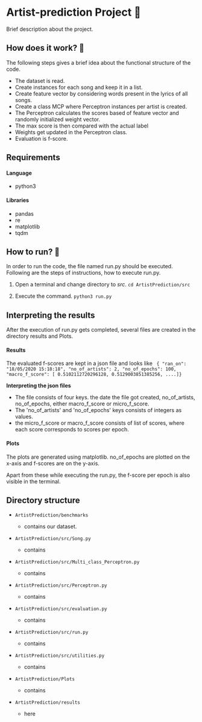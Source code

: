 # Artist-prediction Project 🎵

Brief description about the project.

## How does it work? 🤔
The following steps gives a brief idea about the functional structure of the code.

- The dataset is read.
- Create instances for each song and keep it in a list.
- Create feature vector by considering words present in the lyrics of all songs.
- Create a class MCP where Perceptron instances per artist is created.
- The Perceptron calculates the scores based of feature vector and randomly initialized weight vector.
- The max score is then compared with the actual label
- Weights get updated in the Perceptron class.
- Evaluation is f-score.

## Requirements

#### Language
- python3

#### Libraries
- pandas
- re
- matplotlib
- tqdm


## How to run? 🏃

In order to run the code, the file named run.py should be executed. Following are the steps of instructions, how to execute run.py.

1. Open a terminal and change directory to _src_. ``` cd ArtistPrediction/src ```

2. Execute the  command.  ``` python3 run.py ```

## Interpreting the results

After the execution of run.py gets completed, several files are created in the directory results and Plots.

#### Results
The evaluated f-scores are kept in a json file and looks like ```
{
  "ran_on": "18/05/2020 15:18:18",
  "no_of_artists": 2,
  "no_of_epochs": 100,
  "macro_f_score": [
    0.5102112720296128, 0.5129003851385256, ....]}```

  __Interpreting the json files__
  - The file consists of four keys. the date the file got created, no_of_artists, no_of_epochs, either macro_f_score or micro_f_score.
  - The 'no_of_artists' and 'no_of_epochs' keys consists of integers as values.
  - the micro_f_score or macro_f_score consists of list of scores, where each score corresponds to scores per epoch.

#### Plots
The plots are generated using matplotlib. no_of_epochs are plotted on the x-axis and f-scores are on the y-axis.


Apart from these while executing the run.py, the f-score per epoch is also visible in the terminal.

## Directory structure

- ```ArtistPrediction/benchmarks```
  - contains our dataset.

- ```ArtistPrediction/src/Song.py```
  - contains

- ```ArtistPrediction/src/Multi_class_Perceptron.py```
  - contains

- ```ArtistPrediction/src/Perceptron.py```
  - contains

- ```ArtistPrediction/src/evaluation.py```
  - contains

- ```ArtistPrediction/src/run.py```
  - contains

- ```ArtistPrediction/src/utilities.py```
  - contains

- ```ArtistPrediction/Plots```
  - contains

- ```ArtistPrediction/results```
  - here
